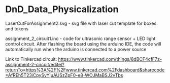 # DnD_Data_Physicalization

LaserCutForAssignment2.svg - svg file with laser cut template for boxes and tokens

assignment_2_circuit1.ino - code for ultrasonic range sensor + LED light control circuit. After flashing the board using the arduino IDE, the code will automatically run when the arduino is connected to a power source


Link to Tinkercad circuit: https://www.tinkercad.com/things/8dBCF4cfF7z-assignment-2-circuit/editel?returnTo=https%3A%2F%2Fwww.tinkercad.com%2Fdashboard&sharecode=AfREh5T23iCpySvYjuAUSzZpF0-e8-WOJMaBSJ2vTbs
